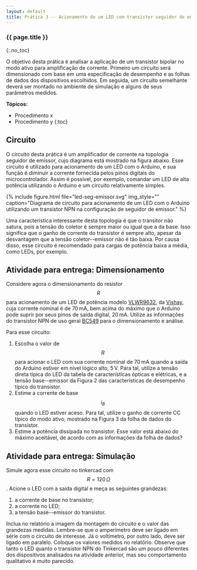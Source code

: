 ```yaml
---
layout: default
title: Prática 3 -- Acionamento de um LED com transistor seguidor de emissor
---
```



### {{ page.title }}
{:.no_toc}

O objetivo desta prática é analisar a aplicação de um transistor bipolar
no modo ativo para amplificação de corrente. Primeiro um circuito será 
dimensionado com base em uma especificação de desempenho e as folhas de dados
dos dispositivos escolhidos. Em seguida, um circuito semelhante deverá ser 
montado no ambiente de simulação e alguns de seus parâmetros medidos.

**Tópicos:**
* Procedimento x
* Procedimento y
{:toc}

Circuito
--------

O circuito desta prática é um amplificador de corrente na topologia seguidor
de emissor, cujo diagrama está mostrado na figura abaixo. Esse circuito é
utilizado para acionamento de um LED com o Arduino, e sua função é diminuir
a corrente fornecida pelos pinos digitais do microcontrolador. Assim é possível,
por exemplo, comandar um LED de alta potência utilizando o Arduino e um 
circuito relativamente simples. 

{%
   include figure.html
   file="led-seg-emissor.svg"
   img_style=""
   caption="Diagrama de circuito para acionamento de um LED com o Arduino
            utilizando um transistor NPN na configuração de seguidor
            de emissor."
%}

Uma característica interessante desta topologia é que o transitor não satura,
pois a tensão do coletor é sempre maior ou igual que a da base. Isso significa
que o ganho de corrente do transistor é sempre alto, apesar da desvantagem
que a tensão coletor--emissor não é tão baixa. Por causa disso, esse circuito
é recomendado para cargas de potência baixa a média, como LEDs, por exemplo.

Atividade para entrega: Dimensionamento
---------------------------------------

Considere agora o dimensionamento do resistor $$R$$ para acionamento de um LED
de potência modelo [VLWR9632], da [Vishay], cuja corrente nominal é de 
70&#x202F;mA,
bem acima do máximo que o Arduino pode suprir por seus pinos de saída digital,
20&#x202F;mA.
Utilize as informações do transistor NPN de uso geral [BC549] para o 
dimensionamento e análise. 

Para esse circuito:

1. Escolha o valor de $$R$$ para acionar o LED com sua corrente nominal de
   70&#x202F;mA quando a saída do Arduino estiver em nível lógico alto, 
   5&#x202F;V. Para tal, utilize a tensão direta típica do LED da tabela de 
   características ópticas e elétricas, e a tensão base--emissor da 
   Figura&nbsp;2 das características de desempenho típico do transistor.
2. Estime a corrente de base $$i_B$$ quando o LED estiver aceso. Para tal, 
   utilize o ganho de corrente CC típico do modo ativo, mostrado na 
   Figura&nbsp;3 da folha de dados do transistor.
3. Estime a potência dissipada no transistor. Esse valor está abaixo do máximo
   aceitável, de acordo com as informações da folha de dados?

Atividade para entrega: Simulação
---------------------------------

Simule agora esse circuito no tinkercad com $$R=120\,\Omega$$.
Acione o LED com a saída digital e meça as seguintes grandezas:

1. a corrente de base no transistor;
2. a corrente no LED;
3. a tensão base--emissor do transistor.

Inclua no relatório a imagem da montagem do circuito e o valor das grandezas
medidas.
Lembre-se que o amperímetro deve ser ligado em série com o circuito de 
interesse. Já o voltímetro, por outro lado, deve ser ligado em paralelo.
Coloque os valores medidos no relatório. Observe que tanto o LED quanto o 
transistor NPN do Tinkercad são um pouco diferentes dos dispositivos analisados
na atividade anterior, mas seu comportamento qualitativo é muito parecido.


[BC549]: BC549_npn.pdf
[Vishay]: https://www.vishay.com/
[VLWR9632]: https://www.vishay.com/docs/81818/vlwr963.pdf
